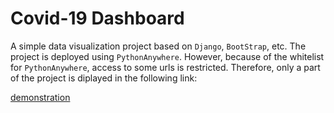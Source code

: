 # Covid-19 Dashboard

A simple data visualization project based on `Django`, `BootStrap`, etc. The project is deployed using `PythonAnywhere`. However, because of the whitelist for `PythonAnywhere`, access to some urls is restricted. Therefore, only a part of the project is diplayed in the following link:

[demonstration](leslietang.pythonanywhere.com/selectCountry)
